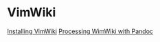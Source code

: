 # VimWiki

[Installing VimWiki](Installing-VimWiki)
[Processing WimWiki with Pandoc](Processing-WimWiki-with-Pandoc)



